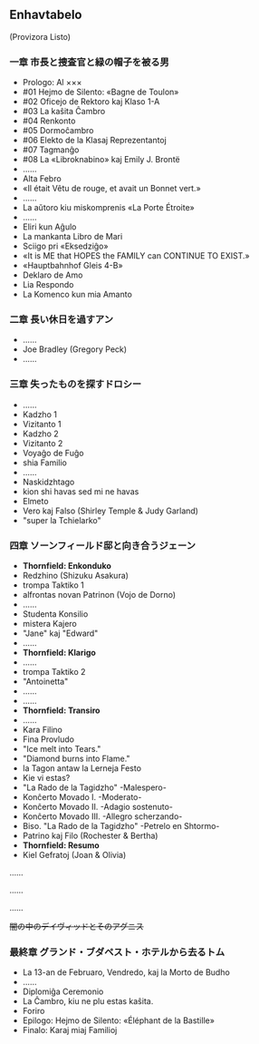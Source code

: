 ## Enhavtabelo

(Provizora Listo)

### 一章 市長と捜査官と緑の帽子を被る男

* Prologo: Al ×××
* #01 Hejmo de Silento: «Bagne de Toulon»
* #02 Oficejo de Rektoro kaj Klaso 1-A
* #03 La kaŝita Ĉambro
* #04 Renkonto
* #05 Dormoĉambro
* #06 Elekto de la Klasaj Reprezentantoj
* #07 Tagmanĝo
* #08 La «Libroknabino» kaj Emily J. Brontë
* ……
* Alta Febro
* «Il était Vêtu de rouge, et avait un Bonnet vert.»
* ……
* La aŭtoro kiu miskomprenis «La Porte Étroite»
* ……
* Eliri kun Aĝulo
* La mankanta Libro de Mari
* Sciigo pri «Eksedziĝo»
* «It is ME that HOPES the FAMILY can CONTINUE TO EXIST.»
* «Hauptbahnhof Gleis 4-B»
* Deklaro de Amo
* Lia Respondo
* La Komenco kun mia Amanto

### 二章 長い休日を過すアン

* ……
* Joe Bradley (Gregory Peck)
* ……

### 三章 失ったものを探すドロシー

* ……
* Kadzho 1
* Vizitanto 1
* Kadzho 2
* Vizitanto 2
* Voyaĝo de Fuĝo
* shia Familio
* ……
* Naskidzhtago
* kion shi havas sed mi ne havas
* Elmeto
* Vero kaj Falso (Shirley Temple & Judy Garland)
* "super la Tchielarko"

### 四章 ソーンフィールド邸と向き合うジェーン

* **Thornfield: Enkonduko**
* Redzhino (Shizuku Asakura)
* trompa Taktiko 1
* alfrontas novan Patrinon (Vojo de Dorno)
* ……
* Studenta Konsilio
* mistera Kajero
* "Jane" kaj "Edward"
* ……
* **Thornfield: Klarigo**
* ……
* trompa Taktiko 2
* "Antoinetta"
* ……
* ……
* **Thornfield: Transiro**
* ……
* Kara Filino
* Fina Provludo
* "Ice melt into Tears."
* "Diamond burns into Flame."
* la Tagon antaw la Lerneja Festo
* Kie vi estas?
* "La Rado de la Tagidzho" -Malespero-
* Konĉerto Movado I. -Moderato-
* Konĉerto Movado II. -Adagio sostenuto-
* Konĉerto Movado III. -Allegro scherzando-
* Biso. "La Rado de la Tagidzho" -Petrelo en Shtormo-
* Patrino kaj Filo (Rochester & Bertha)
* **Thornfield: Resumo**
* Kiel Gefratoj (Joan & Olivia)

……

……

……

~~闇の中のデイヴィッドとそのアグニス~~


### 最終章 グランド・ブダペスト・ホテルから去るトム

* La 13-an de Februaro, Vendredo, kaj la Morto de Budho
* ……
* Diplomiĝa Ceremonio
* La Ĉambro, kiu ne plu estas kaŝita.
* Foriro
* Epilogo: Hejmo de Silento: «Éléphant de la Bastille»
* Finalo: Karaj miaj Familioj

